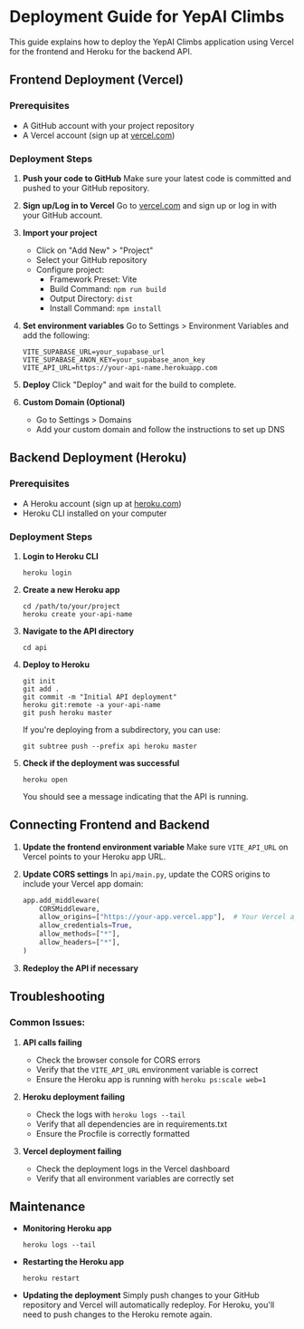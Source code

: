 # Deployment Guide for YepAI Climbs

This guide explains how to deploy the YepAI Climbs application using Vercel for the frontend and Heroku for the backend API.

## Frontend Deployment (Vercel)

### Prerequisites
- A GitHub account with your project repository
- A Vercel account (sign up at [vercel.com](https://vercel.com))

### Deployment Steps

1. **Push your code to GitHub**
   Make sure your latest code is committed and pushed to your GitHub repository.

2. **Sign up/Log in to Vercel**
   Go to [vercel.com](https://vercel.com) and sign up or log in with your GitHub account.

3. **Import your project**
   - Click on "Add New" > "Project"
   - Select your GitHub repository
   - Configure project:
     - Framework Preset: Vite
     - Build Command: `npm run build`
     - Output Directory: `dist`
     - Install Command: `npm install`

4. **Set environment variables**
   Go to Settings > Environment Variables and add the following:
   ```
   VITE_SUPABASE_URL=your_supabase_url
   VITE_SUPABASE_ANON_KEY=your_supabase_anon_key
   VITE_API_URL=https://your-api-name.herokuapp.com
   ```

5. **Deploy**
   Click "Deploy" and wait for the build to complete.

6. **Custom Domain (Optional)**
   - Go to Settings > Domains
   - Add your custom domain and follow the instructions to set up DNS

## Backend Deployment (Heroku)

### Prerequisites
- A Heroku account (sign up at [heroku.com](https://heroku.com))
- Heroku CLI installed on your computer

### Deployment Steps

1. **Login to Heroku CLI**
   ```
   heroku login
   ```

2. **Create a new Heroku app**
   ```
   cd /path/to/your/project
   heroku create your-api-name
   ```

3. **Navigate to the API directory**
   ```
   cd api
   ```

4. **Deploy to Heroku**
   ```
   git init
   git add .
   git commit -m "Initial API deployment"
   heroku git:remote -a your-api-name
   git push heroku master
   ```
   
   If you're deploying from a subdirectory, you can use:
   ```
   git subtree push --prefix api heroku master
   ```

5. **Check if the deployment was successful**
   ```
   heroku open
   ```
   You should see a message indicating that the API is running.

## Connecting Frontend and Backend

1. **Update the frontend environment variable**
   Make sure `VITE_API_URL` on Vercel points to your Heroku app URL.

2. **Update CORS settings**
   In `api/main.py`, update the CORS origins to include your Vercel app domain:
   ```python
   app.add_middleware(
       CORSMiddleware,
       allow_origins=["https://your-app.vercel.app"],  # Your Vercel app URL
       allow_credentials=True,
       allow_methods=["*"],
       allow_headers=["*"],
   )
   ```

3. **Redeploy the API if necessary**

## Troubleshooting

### Common Issues:

1. **API calls failing**
   - Check the browser console for CORS errors
   - Verify that the `VITE_API_URL` environment variable is correct
   - Ensure the Heroku app is running with `heroku ps:scale web=1`

2. **Heroku deployment failing**
   - Check the logs with `heroku logs --tail`
   - Verify that all dependencies are in requirements.txt
   - Ensure the Procfile is correctly formatted

3. **Vercel deployment failing**
   - Check the deployment logs in the Vercel dashboard
   - Verify that all environment variables are correctly set

## Maintenance

- **Monitoring Heroku app**
  ```
  heroku logs --tail
  ```

- **Restarting the Heroku app**
  ```
  heroku restart
  ```

- **Updating the deployment**
  Simply push changes to your GitHub repository and Vercel will automatically redeploy.
  For Heroku, you'll need to push changes to the Heroku remote again. 